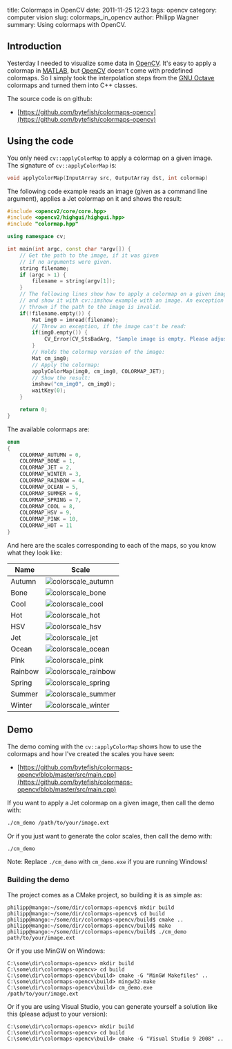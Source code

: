 title: Colormaps in OpenCV
date: 2011-11-25 12:23
tags: opencv
category: computer vision
slug: colormaps_in_opencv
author: Philipp Wagner
summary: Using colormaps with OpenCV.

## Introduction ##

Yesterday I needed to visualize some data in [OpenCV](http://opencv.org). It's easy to apply a colormap in [MATLAB](http://www.mathworks.de/index.html), but [OpenCV](http://opencv.org) doesn't 
come with predefined colormaps. So I simply took the interpolation steps from the [GNU Octave](http://www.gnu.org/software/octave/) colormaps and turned them into C++ classes. 

The source code is on github:

* [https://github.com/bytefish/colormaps-opencv](https://github.com/bytefish/colormaps-opencv)

## Using the code ##

You only need ``cv::applyColorMap`` to apply a colormap on a given image. The signature of ``cv::applyColorMap`` is:

```cpp
void applyColorMap(InputArray src, OutputArray dst, int colormap)
```

The following code example reads an image (given as a command line argument), applies a Jet colormap on it and shows the result:

```cpp
#include <opencv2/core/core.hpp>
#include <opencv2/highgui/highgui.hpp>
#include "colormap.hpp"

using namespace cv;

int main(int argc, const char *argv[]) {
    // Get the path to the image, if it was given
    // if no arguments were given.
    string filename;
    if (argc > 1) {
        filename = string(argv[1]);
    }
	// The following lines show how to apply a colormap on a given image
	// and show it with cv::imshow example with an image. An exception is
	// thrown if the path to the image is invalid.
	if(!filename.empty()) {
        Mat img0 = imread(filename);
        // Throw an exception, if the image can't be read:
        if(img0.empty()) {
            CV_Error(CV_StsBadArg, "Sample image is empty. Please adjust your path, so it points to a valid input image!");
        }
        // Holds the colormap version of the image:
        Mat cm_img0;
        // Apply the colormap:
        applyColorMap(img0, cm_img0, COLORMAP_JET);
        // Show the result:
        imshow("cm_img0", cm_img0);
        waitKey(0);
	}

	return 0;
}
```

The available colormaps are:

```cpp
enum
{
    COLORMAP_AUTUMN = 0,
    COLORMAP_BONE = 1,
    COLORMAP_JET = 2,
    COLORMAP_WINTER = 3,
    COLORMAP_RAINBOW = 4,
    COLORMAP_OCEAN = 5,
    COLORMAP_SUMMER = 6,
    COLORMAP_SPRING = 7,
    COLORMAP_COOL = 8,
    COLORMAP_HSV = 9,
    COLORMAP_PINK = 10,
    COLORMAP_HOT = 11
}
```

And here are the scales corresponding to each of the maps, so you know what they look like:

<table>
  <thead>
    <tr>
      <th>Name</th>
      <th>Scale</th>
    </tr>
  </thead>
  <tbody>
    <tr><td>Autumn</td><td><img src="/static/images/blog/colormaps_in_opencv/colorscale_autumn.jpg" alt="colorscale_autumn" /></td></tr>
    <tr><td>Bone</td><td><img src="/static/images/blog/colormaps_in_opencv/colorscale_bone.jpg" alt="colorscale_bone" /></td></tr>
    <tr><td>Cool</td><td><img src="/static/images/blog/colormaps_in_opencv/colorscale_cool.jpg" alt="colorscale_cool" /></td></tr>
    <tr><td>Hot</td><td><img src="/static/images/blog/colormaps_in_opencv/colorscale_hot.jpg" alt="colorscale_hot" /></td></tr>
    <tr><td>HSV</td><td><img src="/static/images/blog/colormaps_in_opencv/colorscale_hsv.jpg" alt="colorscale_hsv" /></td></tr>
    <tr><td>Jet</td><td><img src="/static/images/blog/colormaps_in_opencv/colorscale_jet.jpg" alt="colorscale_jet" /></td></tr>
    <tr><td>Ocean</td><td><img src="/static/images/blog/colormaps_in_opencv/colorscale_ocean.jpg" alt="colorscale_ocean" /></td></tr>
    <tr><td>Pink</td><td><img src="/static/images/blog/colormaps_in_opencv/colorscale_pink.jpg" alt="colorscale_pink" /></td></tr>
    <tr><td>Rainbow</td><td><img src="/static/images/blog/colormaps_in_opencv/colorscale_rainbow.jpg" alt="colorscale_rainbow" /></td></tr>
    <tr><td>Spring</td><td><img src="/static/images/blog/colormaps_in_opencv/colorscale_spring.jpg" alt="colorscale_spring" /></td></tr>
    <tr><td>Summer</td><td><img src="/static/images/blog/colormaps_in_opencv/colorscale_summer.jpg" alt="colorscale_summer" /></td></tr>
    <tr><td>Winter</td><td><img src="/static/images/blog/colormaps_in_opencv/colorscale_winter.jpg" alt="colorscale_winter" /></td></tr>
  </tbody>
</table>

##  Demo ##

The demo coming with the ``cv::applyColorMap`` shows how to use the colormaps and how I've created the scales you have seen:

* [https://github.com/bytefish/colormaps-opencv/blob/master/src/main.cpp](https://github.com/bytefish/colormaps-opencv/blob/master/src/main.cpp)

If you want to apply a Jet colormap on a given image, then call the demo with:

```sh
./cm_demo /path/to/your/image.ext
```

Or if you just want to generate the color scales, then call the demo with:

```sh
./cm_demo
```

Note: Replace ``./cm_demo`` with ``cm_demo.exe`` if you are running Windows!

###  Building the demo ###

The project comes as a CMake project, so building it is as simple as:

```
philipp@mango:~/some/dir/colormaps-opencv$ mkdir build
philipp@mango:~/some/dir/colormaps-opencv$ cd build
philipp@mango:~/some/dir/colormaps-opencv/build$ cmake ..
philipp@mango:~/some/dir/colormaps-opencv/build$ make
philipp@mango:~/some/dir/colormaps-opencv/build$ ./cm_demo path/to/your/image.ext
```

Or if you use MinGW on Windows:

```
C:\some\dir\colormaps-opencv> mkdir build
C:\some\dir\colormaps-opencv> cd build
C:\some\dir\colormaps-opencv\build> cmake -G "MinGW Makefiles" ..
C:\some\dir\colormaps-opencv\build> mingw32-make
C:\some\dir\colormaps-opencv\build> cm_demo.exe /path/to/your/image.ext
```

Or if you are using Visual Studio, you can generate yourself a solution like this (please adjust to your version):

```
C:\some\dir\colormaps-opencv> mkdir build
C:\some\dir\colormaps-opencv> cd build
C:\some\dir\colormaps-opencv\build> cmake -G "Visual Studio 9 2008" ..
```
